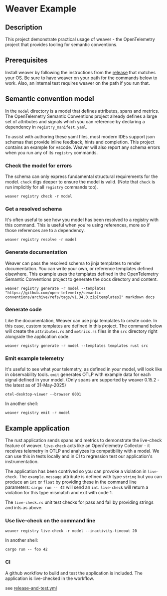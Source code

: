 # Weaver Example

## Description

This project demonstrate practical usage of weaver - the OpenTelemetry project that provides tooling for semantic conventions.

## Prerequisites

Install weaver by following the instructions from the [release](https://github.com/open-telemetry/weaver/releases) that matches your OS. Be sure to have weaver on your path for the commands below to work. Also, an internal test requires weaver on the path if you run that.

## Semantic convention model

In the `model` directory is a model that defines attributes, spans and metrics. The OpenTelemetry Semantic Conventions project already defines a large set of attributes and signals which you can reference by declaring a dependency in `registry_manifest.yaml`.

To assist with authoring these yaml files, most modern IDEs support json schemas that provide inline feedback, hints and completion. This project contains an example for vscode. Weaver will also report any schema errors when you run any of its `registry` commands.

### Check the model for errors

The schema can only express fundamental structural requirements for the model. `check` digs deeper to ensure the model is valid. (Note that `check` is run implicitly for all `registry` commands too).

`weaver registry check -r model`

### Get a resolved schema

It's often useful to see how you model has been resolved to a registry with this command. This is useful when you're using references, more so if those references are to a dependency.

`weaver registry resolve -r model`

### Generate documentation

Weaver can pass the resolved schema to jinja templates to render documentation. You can write your own, or reference templates defined elsewhere. This example uses the templates defined in the OpenTelemetry Semantic Conventions project to generate the docs directory and content.

`weaver registry generate -r model --templates "https://github.com/open-telemetry/semantic-conventions/archive/refs/tags/v1.34.0.zip[templates]" markdown docs`

### Generate code

Like the documentation, Weaver can use jinja templates to create code. In this case, custom templates are defined in this project. The command below will create the `attributes.rs` and `metrics.rs` files in the `src` directory right alongside the application code.

`weaver registry generate -r model --templates templates rust src`

### Emit example telemetry

It's useful to see what your telemetry, as defined in your model, will look like in observability tools. `emit` generates OTLP with example data for each signal defined in your model. (Only spans are supported by weaver 0.15.2 - the latest as of 31-May-2025)

`otel-desktop-viewer --browser 8001`

In another shell:

`weaver registry emit -r model`

## Example application

The rust application sends spans and metrics to demonstrate the live-check feature of weaver. `live-check` acts like an OpenTelemetry Collector - it receives telemetry in OTLP and analyzes its compatibility with a model. We can use this in tests locally and in CI to regression test our application's instrumentation.

The application has been contrived so you can provoke a violation in `live-check`. The `example.message` attribute is defined with type `string` but you can produce an `int` or `float` by providing these in the command line parameters: `cargo run -- 42` will send an `int`. `live-check` will return a violation for this type mismatch and exit with code 1.

The `live-check.rs` unit test checks for pass and fail by providing strings and ints as above.

### Use live-check on the command line

`weaver registry live-check -r model --inactivity-timeout 20`

In another shell:

`cargo run -- foo 42`

### CI

A github workflow to build and test the application is included. The application is live-checked in the workflow.

see [release-and-test.yml](https://github.com/jerbly/weaver-example/blob/main/.github/workflows/release-and-test.yml)

